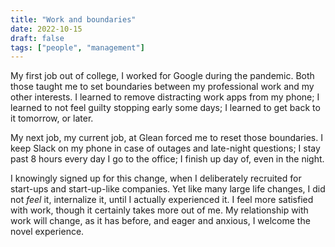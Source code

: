 ```yaml
---
title: "Work and boundaries"
date: 2022-10-15
draft: false
tags: ["people", "management"]
---
```

My first job out of college, I worked for Google during the pandemic. Both those taught me to set boundaries between my professional work and my other interests. I learned to remove distracting work apps from my phone; I learned to not feel guilty stopping early some days; I learned to get back to it tomorrow, or later.

My next job, my current job, at Glean forced me to reset those boundaries. I keep Slack on my phone in case of outages and late-night questions; I stay past 8 hours every day I go to the office; I finish up day of, even in the night.

I knowingly signed up for this change, when I deliberately recruited for start-ups and start-up-like companies. Yet like many large life changes, I did not _feel_ it, internalize it, until I actually experienced it. I feel more satisfied with work, though it certainly takes more out of me. My relationship with work will change, as it has before, and eager and anxious, I welcome the novel experience.